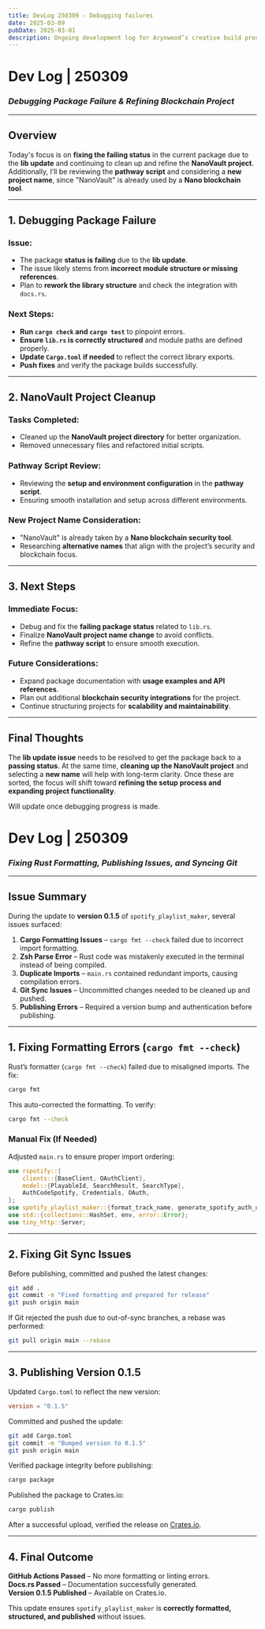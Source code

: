 ```yaml
---
title: DevLog 250309 - Debugging failures
date: 2025-03-09
pubDate: 2025-03-01
description: Ongoing development log for Arynwood’s creative build process.
---
```

# **Dev Log | 250309**  
### *Debugging Package Failure & Refining Blockchain Project*  

---

## **Overview**  
Today's focus is on **fixing the failing status** in the current package due to the **lib update** and continuing to clean up and refine the **NanoVault project**. Additionally, I’ll be reviewing the **pathway script** and considering a **new project name**, since "NanoVault" is already used by a **Nano blockchain tool**.  

---

## **1. Debugging Package Failure**  

### **Issue:**  
- The package **status is failing** due to the **lib update**.  
- The issue likely stems from **incorrect module structure or missing references**.  
- Plan to **rework the library structure** and check the integration with `docs.rs`.  

### **Next Steps:**  
- **Run `cargo check` and `cargo test`** to pinpoint errors.  
- **Ensure `lib.rs` is correctly structured** and module paths are defined properly.  
- **Update `Cargo.toml` if needed** to reflect the correct library exports.  
- **Push fixes** and verify the package builds successfully.  

---

## **2. NanoVault Project Cleanup**  

### **Tasks Completed:**  
- Cleaned up the **NanoVault project directory** for better organization.  
- Removed unnecessary files and refactored initial scripts.  

### **Pathway Script Review:**  
- Reviewing the **setup and environment configuration** in the **pathway script**.  
- Ensuring smooth installation and setup across different environments.  

### **New Project Name Consideration:**  
- "NanoVault" is already taken by a **Nano blockchain security tool**.  
- Researching **alternative names** that align with the project’s security and blockchain focus.  

---

## **3. Next Steps**  

### **Immediate Focus:**  
- Debug and fix the **failing package status** related to `lib.rs`.  
- Finalize **NanoVault project name change** to avoid conflicts.  
- Refine the **pathway script** to ensure smooth execution.  

### **Future Considerations:**  
- Expand package documentation with **usage examples and API references**.  
- Plan out additional **blockchain security integrations** for the project.  
- Continue structuring projects for **scalability and maintainability**.  

---

## **Final Thoughts**  
The **lib update issue** needs to be resolved to get the package back to a **passing status**. At the same time, **cleaning up the NanoVault project** and selecting a **new name** will help with long-term clarity. Once these are sorted, the focus will shift toward **refining the setup process and expanding project functionality**.  

Will update once debugging progress is made.  

# **Dev Log | 250309**  
### *Fixing Rust Formatting, Publishing Issues, and Syncing Git*  

---

## **Issue Summary**  
During the update to **version 0.1.5** of `spotify_playlist_maker`, several issues surfaced:  
1. **Cargo Formatting Issues** – `cargo fmt --check` failed due to incorrect import formatting.  
2. **Zsh Parse Error** – Rust code was mistakenly executed in the terminal instead of being compiled.  
3. **Duplicate Imports** – `main.rs` contained redundant imports, causing compilation errors.  
4. **Git Sync Issues** – Uncommitted changes needed to be cleaned up and pushed.  
5. **Publishing Errors** – Required a version bump and authentication before publishing.  

---

## **1. Fixing Formatting Errors (`cargo fmt --check`)**  

Rust’s formatter (`cargo fmt --check`) failed due to misaligned imports. The fix:  
```bash
cargo fmt
```
This auto-corrected the formatting. To verify:  
```bash
cargo fmt --check
```

### **Manual Fix (If Needed)**  
Adjusted `main.rs` to ensure proper import ordering:  
```rust
use rspotify::{
    clients::{BaseClient, OAuthClient},
    model::{PlayableId, SearchResult, SearchType},
    AuthCodeSpotify, Credentials, OAuth,
};
use spotify_playlist_maker::{format_track_name, generate_spotify_auth_url};
use std::{collections::HashSet, env, error::Error};
use tiny_http::Server;
```

---

## **2. Fixing Git Sync Issues**  

Before publishing, committed and pushed the latest changes:  
```bash
git add .
git commit -m "Fixed formatting and prepared for release"
git push origin main
```
If Git rejected the push due to out-of-sync branches, a rebase was performed:  
```bash
git pull origin main --rebase
```

---

## **3. Publishing Version 0.1.5**  

Updated `Cargo.toml` to reflect the new version:  
```toml
version = "0.1.5"
```
Committed and pushed the update:  
```bash
git add Cargo.toml
git commit -m "Bumped version to 0.1.5"
git push origin main
```
Verified package integrity before publishing:  
```bash
cargo package
```
Published the package to Crates.io:  
```bash
cargo publish
```
After a successful upload, verified the release on [Crates.io](https://crates.io/crates/spotify_playlist_maker).  

---

## **4. Final Outcome**  

**GitHub Actions Passed** – No more formatting or linting errors.  
 **Docs.rs Passed** – Documentation successfully generated.  
 **Version 0.1.5 Published** – Available on Crates.io.  

This update ensures `spotify_playlist_maker` is **correctly formatted, structured, and published** without issues.  

